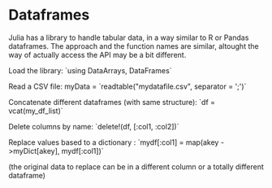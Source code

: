 # Dataframes

Julia has a library to handle tabular data, in a way similar to R or Pandas dataframes. The approach and the function names are similar, altought the way of actually access the API may be a bit different.

Load the library: \`using DataArrays, DataFrames\`

Read a CSV file: myData = \`readtable\("mydatafile.csv", separator = ';'\)\`

Concatenate different dataframes \(with same structure\): \`df = vcat\(my\_df\_list\)\`

Delete columns by name: \`delete!\(df, \[:col1, :col2\]\)\`

Replace values based to a dictionary : \`mydf\[:col1\] = map\(akey -&gt;myDict\[akey\], mydf\[:col1\]\)\`

\(the original data to replace can be in a different column or a totally different dataframe\)

